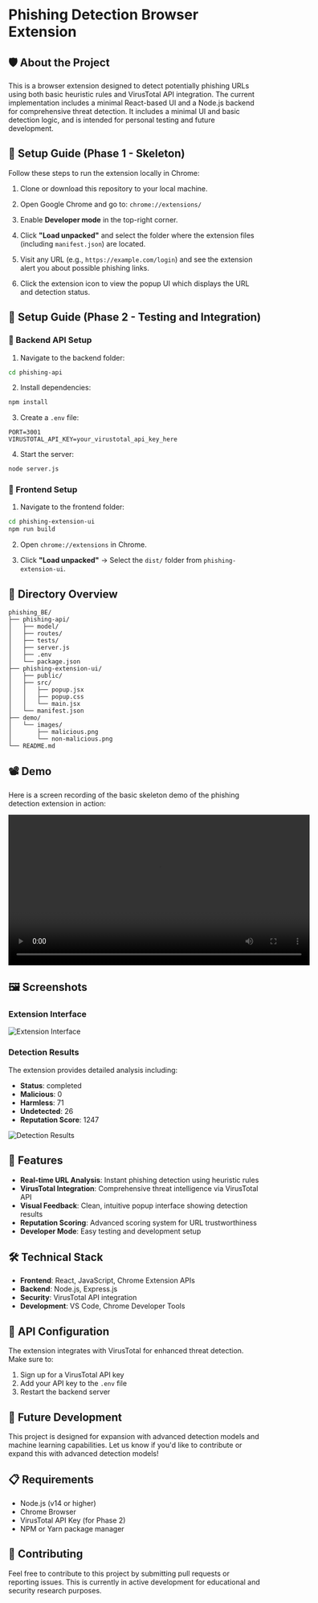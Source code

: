 # Phishing Detection Browser Extension

## 🛡️ About the Project

This is a browser extension designed to detect potentially phishing URLs using both basic heuristic rules and VirusTotal API integration. The current implementation includes a minimal React-based UI and a Node.js backend for comprehensive threat detection. It includes a minimal UI and basic detection logic, and is intended for personal testing and future development.

## 🚀 Setup Guide (Phase 1 - Skeleton)

Follow these steps to run the extension locally in Chrome:

1. Clone or download this repository to your local machine.

2. Open Google Chrome and go to: `chrome://extensions/`

3. Enable **Developer mode** in the top-right corner.

4. Click **"Load unpacked"** and select the folder where the extension files (including `manifest.json`) are located.

5. Visit any URL (e.g., `https://example.com/login`) and see the extension alert you about possible phishing links.

6. Click the extension icon to view the popup UI which displays the URL and detection status.

## 🚀 Setup Guide (Phase 2 - Testing and Integration)

### 🔧 Backend API Setup

1. Navigate to the backend folder:
```bash
cd phishing-api
```

2. Install dependencies:
```bash
npm install
```

3. Create a `.env` file:
```env
PORT=3001
VIRUSTOTAL_API_KEY=your_virustotal_api_key_here
```

4. Start the server:
```bash
node server.js
```

### 🎨 Frontend Setup

1. Navigate to the frontend folder:
```bash
cd phishing-extension-ui
npm run build
```

2. Open `chrome://extensions` in Chrome.

3. Click **"Load unpacked"** → Select the `dist/` folder from `phishing-extension-ui`.

## 📁 Directory Overview

```
phishing_BE/
├── phishing-api/
│   ├── model/
│   ├── routes/
│   ├── tests/
│   ├── server.js
│   ├── .env
│   └── package.json
├── phishing-extension-ui/
│   ├── public/
│   ├── src/
│   │   ├── popup.jsx
│   │   ├── popup.css
│   │   └── main.jsx
│   └── manifest.json
├── demo/
│   └── images/
│       ├── malicious.png
│       └── non-malicious.png
└── README.md
```

## 📽️ Demo

Here is a screen recording of the basic skeleton demo of the phishing detection extension in action:

<video src="demo/initial_skeleton_demo/basic_phishing_url_demo.mov" controls width="600"></video>

## 🖼️ Screenshots

### Extension Interface
![Extension Interface](demo/images/non-malicious.png)

### Detection Results
The extension provides detailed analysis including:
- **Status**: completed
- **Malicious**: 0
- **Harmless**: 71  
- **Undetected**: 26
- **Reputation Score**: 1247

![Detection Results](demo/images/malicious.png)

## 🔧 Features

- **Real-time URL Analysis**: Instant phishing detection using heuristic rules
- **VirusTotal Integration**: Comprehensive threat intelligence via VirusTotal API
- **Visual Feedback**: Clean, intuitive popup interface showing detection results
- **Reputation Scoring**: Advanced scoring system for URL trustworthiness
- **Developer Mode**: Easy testing and development setup

## 🛠️ Technical Stack

- **Frontend**: React, JavaScript, Chrome Extension APIs
- **Backend**: Node.js, Express.js
- **Security**: VirusTotal API integration
- **Development**: VS Code, Chrome Developer Tools

## 🔐 API Configuration

The extension integrates with VirusTotal for enhanced threat detection. Make sure to:

1. Sign up for a VirusTotal API key
2. Add your API key to the `.env` file
3. Restart the backend server

## 🚀 Future Development

This project is designed for expansion with advanced detection models and machine learning capabilities. Let us know if you'd like to contribute or expand this with advanced detection models!

## 📋 Requirements

- Node.js (v14 or higher)
- Chrome Browser
- VirusTotal API Key (for Phase 2)
- NPM or Yarn package manager

## 🤝 Contributing

Feel free to contribute to this project by submitting pull requests or reporting issues. This is currently in active development for educational and security research purposes.